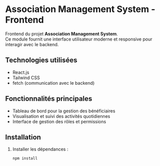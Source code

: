# Association Management System - Frontend

Frontend du projet **Association Management System**.  
Ce module fournit une interface utilisateur moderne et responsive pour interagir avec le backend.

## Technologies utilisées
- React.js  
- Tailwind CSS  
- fetch (communication avec le backend)  

## Fonctionnalités principales
- Tableau de bord pour la gestion des bénéficiaires  
- Visualisation et suivi des activités quotidiennes  
- Interface de gestion des rôles et permissions  

## Installation
1. Installer les dépendances :  
   ```bash
   npm install